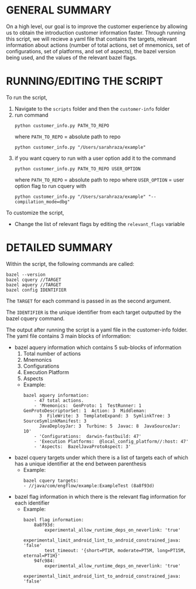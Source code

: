 # GENERAL SUMMARY
On a high level, our goal is to improve the customer experience by allowing us to obtain 
the introduction customer information faster. Through running this script, we will recieve 
a yaml file that contains the targets, relevant information about actions (number of total 
actions, set of mnemonics, set of configurations, set of platforms, and set of aspects), the 
bazel version being used, and the values of the relevant bazel flags. 

# RUNNING/EDITING THE SCRIPT 
To run the script, 
1. Navigate to the ```scripts``` folder and then the ```customer-info``` folder
2. run command 
   ```
   python customer_info.py PATH_TO_REPO
   ``` 
   where ```PATH_TO_REPO``` = 
   absolute path to repo
   ```
   python customer_info.py "/Users/sarahraza/example"
   ```
3. if you want cquery to run with a user option add it to the command
     ```
   python customer_info.py PATH_TO_REPO USER_OPTION
   ``` 
   where ```PATH_TO_REPO``` = 
   absolute path to repo
   where ```USER_OPTION``` = 
   user option flag to run cquery with 
   ```
   python customer_info.py "/Users/sarahraza/example" "--compilation_mode=dbg"
   ```
   
To customize the script,
- Change the list of relevant flags by editing the ```relevant_flags``` variable 

# DETAILED SUMMARY
Within the script, the following commands are called:
```
bazel --version
bazel cquery //TARGET
bazel aquery //TARGET
bazel config IDENTIFIER
```

The ```TARGET``` for each command is passed in as the second argument.

The ```IDENTIFIER``` is the unique identifier from each target outputted by the bazel cquery command.

The output after running the script is a yaml file in the customer-info folder. The yaml 
file contains 3 main blocks of information:
- bazel aquery information which contains 5 sub-blocks of information
  1. Total number of actions 
  2. Mnemonics 
  3. Configurations 
  4. Execution Platform
  5. Aspects
  - Example: 
    ```
    bazel aquery information:
        - 47 total actions.
        - 'Mnemonics:  GenProto: 1  TestRunner: 1  GenProtoDescriptorSet: 1  Action: 3  Middleman: 
          3  FileWrite: 3  TemplateExpand: 3  SymlinkTree: 3  SourceSymlinkManifest: 3  
          JavaDeployJar: 3  Turbine: 5  Javac: 8  JavaSourceJar: 10'
        - 'Configurations:  darwin-fastbuild: 47'
        - 'Execution Platforms:  @local_config_platform//:host: 47'
        - 'Aspects:  BazelJavaProtoAspect: 3'
    ```
- bazel cquery targets under which there is a list of targets each of which has a unique 
  identifier at the end between parenthesis 
  - Example:
    ```
    bazel cquery targets: 
    - //java/com/engflow/example:ExampleTest (8a8f93d)
    ```
- bazel flag information in which there is the relevant flag information for each identifier
  - Example: 
    ```
    bazel flag information:
        8a8f93d:
            experimental_allow_runtime_deps_on_neverlink: 'true'
            experimental_limit_android_lint_to_android_constrained_java: 'false'
            test_timeout: '{short=PT1M, moderate=PT5M, long=PT15M, eternal=PT1H}'
        94fc984:
            experimental_allow_runtime_deps_on_neverlink: 'true'
            experimental_limit_android_lint_to_android_constrained_java: 'false'
    ```